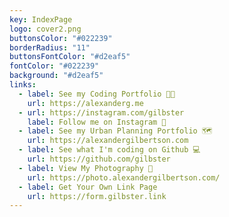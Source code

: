 ```yaml
---
key: IndexPage
logo: cover2.png
buttonsColor: "#022239"
borderRadius: "11"
buttonsFontColor: "#d2eaf5"
fontColor: "#022239"
background: "#d2eaf5"
links:
  - label: See my Coding Portfolio 👨‍💻
    url: https://alexanderg.me
  - url: https://instagram.com/gilbster
    label: Follow me on Instagram 📸
  - label: See my Urban Planning Portfolio 🗺
    url: https://alexandergilbertson.com
  - label: See what I'm coding on Github 💻
    url: https://github.com/gilbster
  - label: View My Photography 📸
    url: https://photo.alexandergilbertson.com/
  - label: Get Your Own Link Page
    url: https://form.gilbster.link
---
```

